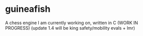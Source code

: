 # guineafish
A chess engine I am currently working on, written in C (WORK IN PROGRESS) (update 1.4 will be king safety/mobility evals + lmr)
